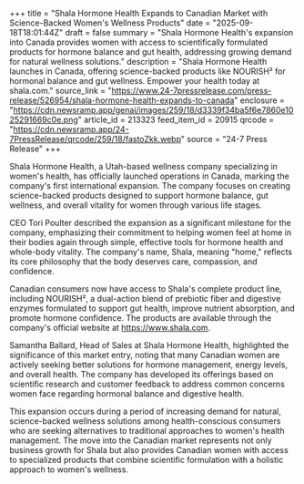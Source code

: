 +++
title = "Shala Hormone Health Expands to Canadian Market with Science-Backed Women's Wellness Products"
date = "2025-09-18T18:01:44Z"
draft = false
summary = "Shala Hormone Health's expansion into Canada provides women with access to scientifically formulated products for hormone balance and gut health, addressing growing demand for natural wellness solutions."
description = "Shala Hormone Health launches in Canada, offering science-backed products like NOURISH² for hormonal balance and gut wellness. Empower your health today at shala.com."
source_link = "https://www.24-7pressrelease.com/press-release/526954/shala-hormone-health-expands-to-canada"
enclosure = "https://cdn.newsramp.app/genai/images/259/18/d3339f34ba5f6e7860e1025291669c0e.png"
article_id = 213323
feed_item_id = 20915
qrcode = "https://cdn.newsramp.app/24-7PressRelease/qrcode/259/18/fastoZkk.webp"
source = "24-7 Press Release"
+++

<p>Shala Hormone Health, a Utah-based wellness company specializing in women's health, has officially launched operations in Canada, marking the company's first international expansion. The company focuses on creating science-backed products designed to support hormone balance, gut wellness, and overall vitality for women through various life stages.</p><p>CEO Tori Poulter described the expansion as a significant milestone for the company, emphasizing their commitment to helping women feel at home in their bodies again through simple, effective tools for hormone health and whole-body vitality. The company's name, Shala, meaning "home," reflects its core philosophy that the body deserves care, compassion, and confidence.</p><p>Canadian consumers now have access to Shala's complete product line, including NOURISH², a dual-action blend of prebiotic fiber and digestive enzymes formulated to support gut health, improve nutrient absorption, and promote hormone confidence. The products are available through the company's official website at <a href="https://www.shala.com" rel="nofollow" target="_blank">https://www.shala.com</a>.</p><p>Samantha Ballard, Head of Sales at Shala Hormone Health, highlighted the significance of this market entry, noting that many Canadian women are actively seeking better solutions for hormone management, energy levels, and overall health. The company has developed its offerings based on scientific research and customer feedback to address common concerns women face regarding hormonal balance and digestive health.</p><p>This expansion occurs during a period of increasing demand for natural, science-backed wellness solutions among health-conscious consumers who are seeking alternatives to traditional approaches to women's health management. The move into the Canadian market represents not only business growth for Shala but also provides Canadian women with access to specialized products that combine scientific formulation with a holistic approach to women's wellness.</p>